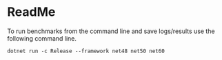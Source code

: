# ReadMe

To run benchmarks from the command line and save logs/results use the following command line.

```
dotnet run -c Release --framework net48 net50 net60
```